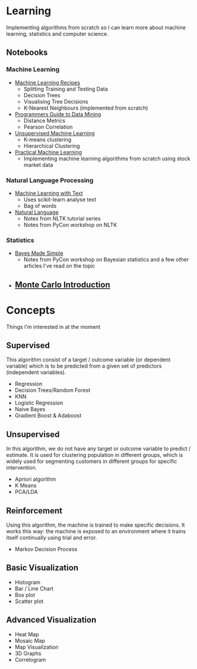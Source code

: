 # Learning
Implementing algorithms from scratch so I can learn more about machine learning, statistics and computer science.

## Notebooks

### Machine Learning
- [Machine Learning Recipes](notebooks/ml_recipes.ipynb)
    - Splitting Training and Testing Data
    - Decision Trees
    - Visualising Tree Decisions
    - K-Nearest Neighbours (implemented from scratch)
- [Programmers Guide to Data Mining](notebooks/programmers_guide.ipynb)
    - Distance Metrics
    - Pearson Correlation
- [Unsupervised Machine Learning](notebooks/unsupervised_ml.ipynb)
    - K-means clustering
    - Hierarchical Clustering
- [Practical Machine Learning](notebooks/practical_ml.ipynb)
    - Implementing machine learning algorithms from scratch using stock market data

### Natural Language Processing
- [Machine Learning with Text](notebooks/ml_text.ipynb)
    - Uses scikit-learn analyse text
    - Bag of words
- [Natural Language](notebooks/natural_language.ipynb)
    - Notes from NLTK tutorial series
    - Notes from PyCon workshop on NLTK

### Statistics
- [Bayes Made Simple](notebooks/bayes_simple.ipynb)
    - Notes from PyCon workshop on Bayesian statistics and a few other articles I've read on the topic
- [Monte Carlo Introduction](notebooks/monte_carlo_intro.ipynb)
    - 

# Concepts

Things I'm interested in at the moment

## Supervised
This algorithm consist of a target / outcome variable (or dependent variable) which is to be predicted from a given set of predictors (independent variables).
- Regression
- Decision Trees/Random Forest
- KNN
- Logistic Regression
- Naive Bayes
- Gradient Boost & Adaboost

## Unsupervised
 In this algorithm, we do not have any target or outcome variable to predict / estimate.  It is used for clustering population in different groups, which is widely used for segmenting customers in different groups for specific intervention.
- Apriori algorithm
- K Means
- PCA/LDA

## Reinforcement
Using this algorithm, the machine is trained to make specific decisions. It works this way: the machine is exposed to an environment where it trains itself continually using trial and error.
- Markov Decision Process

## Basic Visualization
- Histogram
- Bar / Line Chart
- Box plot
- Scatter plot

## Advanced Visualization
- Heat Map
- Mosaic Map
- Map Visualization
- 3D Graphs
- Correlogram